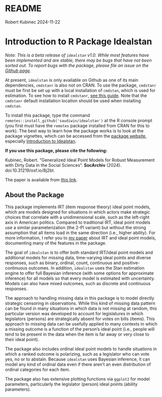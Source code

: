 # README
Robert Kubinec
2024-11-22

# Introduction to R Package Idealstan

*Note: This is a beta release of `idealstan` v1.0. While most features
have been implemented and are stable, there may be bugs that have not
been sorted out. To report bugs with the package, please file an issue
on the [Github page](https://github.com/saudiwin/idealstan/issues).*

At present, `idealstan` is only available on Github as one of its main
dependencies, `cmdstanr` is also not on CRAN. To use the package,
`cmdstanr` must be first be set up with a local installation of
`cmdstan`, which is used for estimation. To see how to install
`cmdstanr`, [see this guide](https://mc-stan.org/cmdstanr/). Note that
the `cmdstanr` default installation location should be used when
installing `cmdstan`.

To install this package, type the command
`remotes::install_github('saudiwin/idealstan')` at the R console prompt
(you first must have the `remotes` package installed from CRAN for this
to work). The best way to learn how the package works is to look at the
package vignettes, which can be accessed from the [package
website](https://saudiwin.github.io/idealstan/), especially
[Introduction to
Idealstan](https://saudiwin.github.io/idealstan/vignettes/Package_Introduction.html).

**If you use this package, please cite the following:**

Kubinec, Robert. “Generalized Ideal Point Models for Robust Measurement
with Dirty Data in the Social Sciences”. **SocArchiv** (2024).
doi:10.31219/osf.io/8j2bt.

The paper is available from [this link](https://osf.io/8j2bt/).

## About the Package

This package implements IRT (item response theory) ideal point models,
which are models designed for situations in which actors make strategic
choices that correlate with a unidimensional scale, such as the
left-right axis in American politics. Compared to traditional IRT, ideal
point models use a similar parameterization (the 2-Pl variant) but
without the strong assumption that all items load in the same direction
(i.e., higher ability). For more information, I refer you to [my
paper](https://osf.io/8j2bt/) about IRT and ideal point models,
documenting many of the features in the package.

The goal of `idealstan` is to offer both standard IRT/ideal point models
and additional models for missing data, time-varying ideal points and
diverse responses, such as binary, ordinal, count, continuous and
positive-continuous outcomes. In addition, `idealstan` uses the Stan
estimation engine to offer full Bayesian inference (with some options
for approximate inference) for all models so that every model is
estimated with uncertainty. Models can also have mixed outcomes, such as
discrete and continuous responses.

The approach to handling missing data in this package is to model
directly strategic censoring in observations. While this kind of missing
data pattern can be found in many situations in which data is not
missing at random, this particular version was developed to account for
legislatures in which legislators (persons) are strategically absent for
votes on bills (items). This approach to missing data can be usefully
applied to many contexts in which a missing outcome is a function of the
person’s ideal point (i.e., people will tend to be present in the data
when the item is far away or very close to their ideal point).

The package also includes ordinal ideal point models to handle
situations in which a ranked outcome is polarizing, such as a legislator
who can vote yes, no or to abstain. Because `idealstan` uses Bayesian
inference, it can model any kind of ordinal data even if there aren’t an
even distribution of ordinal categories for each item.

The package also has extensive plotting functions via `ggplot2` for
model parameters, particularly the legislator (person) ideal points
(ability parameters).
